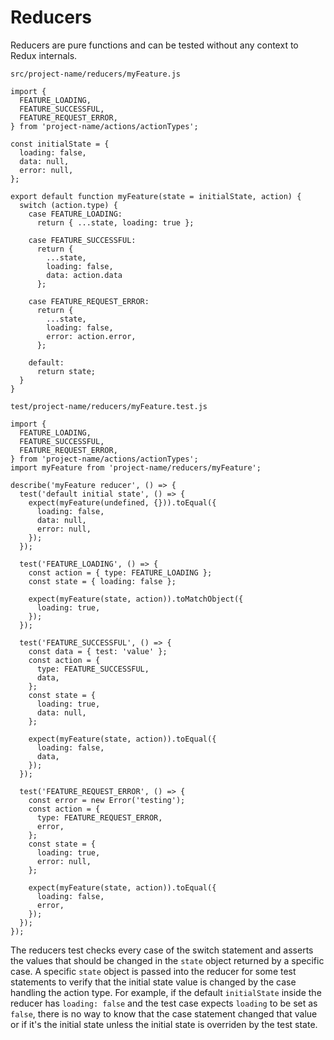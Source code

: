 # Reducers

Reducers are pure functions and can be tested without any context to Redux internals.

`src/project-name/reducers/myFeature.js`
```es6
import {
  FEATURE_LOADING,
  FEATURE_SUCCESSFUL,
  FEATURE_REQUEST_ERROR,
} from 'project-name/actions/actionTypes';

const initialState = {
  loading: false,
  data: null,
  error: null,
};

export default function myFeature(state = initialState, action) {
  switch (action.type) {
    case FEATURE_LOADING:
      return { ...state, loading: true };

    case FEATURE_SUCCESSFUL:
      return {
        ...state,
        loading: false,
        data: action.data
      };

    case FEATURE_REQUEST_ERROR:
      return {
        ...state,
        loading: false,
        error: action.error,
      };

    default:
      return state;
  }
}
```

`test/project-name/reducers/myFeature.test.js`
```es6
import {
  FEATURE_LOADING,
  FEATURE_SUCCESSFUL,
  FEATURE_REQUEST_ERROR,
} from 'project-name/actions/actionTypes';
import myFeature from 'project-name/reducers/myFeature';

describe('myFeature reducer', () => {
  test('default initial state', () => {
    expect(myFeature(undefined, {})).toEqual({
      loading: false,
      data: null,
      error: null,
    });
  });

  test('FEATURE_LOADING', () => {
    const action = { type: FEATURE_LOADING };
    const state = { loading: false };

    expect(myFeature(state, action)).toMatchObject({
      loading: true,
    });
  });

  test('FEATURE_SUCCESSFUL', () => {
    const data = { test: 'value' };
    const action = {
      type: FEATURE_SUCCESSFUL,
      data,
    };
    const state = {
      loading: true,
      data: null,
    };

    expect(myFeature(state, action)).toEqual({
      loading: false,
      data,
    });
  });

  test('FEATURE_REQUEST_ERROR', () => {
    const error = new Error('testing');
    const action = {
      type: FEATURE_REQUEST_ERROR,
      error,
    };
    const state = {
      loading: true,
      error: null,
    };

    expect(myFeature(state, action)).toEqual({
      loading: false,
      error,
    });
  });
});
```

The reducers test checks every case of the switch statement and asserts the values that should be changed in the `state` object returned by a specific case. A specific `state` object is passed into the reducer for some test statements to verify that the initial state value is changed by the case handling the action type. For example, if the default `initialState` inside the reducer has `loading: false` and the test case expects `loading` to be set as `false`, there is no way to know that the case statement changed that value or if it's the initial state unless the initial state is overriden by the test state.


